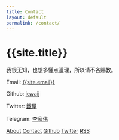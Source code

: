 ```yaml
---
title: Contact
layout: default
permalink: /contact/
---
```

<h1 class="headline">{{site.title}}</h1>

我很无知，也想多懂点道理，所以请不吝赐教。

Email: <a href="mailto:{{site.email}}">{{site.email}}</a>

Github: <a href="https://github.com/iewaij">iewaij</a>

Twitter: <a href="https://twitter.com/tiewuz">鐵屋</a>

Telegram: <a href="http://t.me/lijiawei">李家伟</a>


<footer>
    <div class="links">
        <a href="{{site.baseurl}}/about/">About</a>
        <a href="{{site.baseurl}}/contact/">Contact</a>
        <a href="https://github.com/iewaij">Github</a>
        <a href="https://twitter.com/tiewuz">Twitter</a>
        <a href="{{site.baseurl}}/feed.xml">RSS</a>
        <!-- <a onclick="theme()">Change Theme</a> -->
    </div>
    <!-- <div class="theme" onclick="theme()" style="    background-image: url({{site.baseurl}}/images/theme-backup.svg)"></div> -->
</footer>
